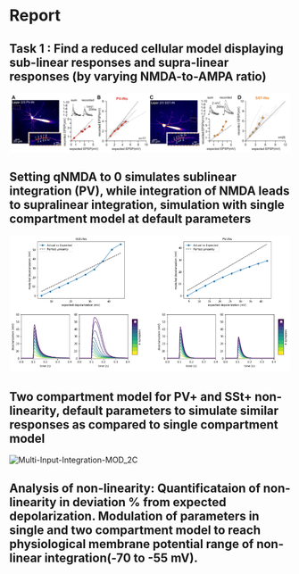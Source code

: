 # Report

## Task 1 : Find a reduced cellular model displaying sub-linear responses and supra-linear responses (by varying NMDA-to-AMPA ratio)

![ Multi-Input-Integration-PV-SST-EXP](./figures/Multi-Input-Integration-PV-SST-EXP.png)

## Setting qNMDA to 0 simulates sublinear integration (PV), while integration of NMDA leads to supralinear integration, simulation with single compartment model at default parameters 

![ Multi-Input-Integration-PV-SST-MOD_demo](./figures/Multi-Input-Integration-PV-SST-MOD_demo.png)

## Two compartment model for PV+ and SSt+ non-linearity, default parameters to simulate similar responses as compared to single compartment model 

![ Multi-Input-Integration-MOD_2C](./figures/Multi-Input-Integration-MOD_2C.png) 

## Analysis of non-linearity: Quantificataion of non-linearity in deviation % from expected depolarization. Modulation of parameters in single and two compartment model to reach physiological membrane potential range of non-linear integration(-70 to -55 mV). 